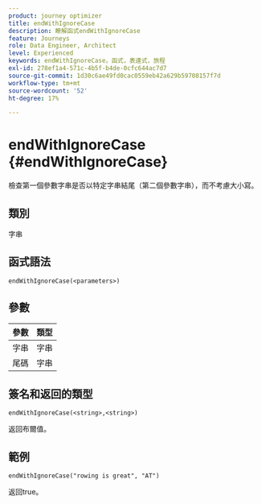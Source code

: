 ```yaml
---
product: journey optimizer
title: endWithIgnoreCase
description: 瞭解函式endWithIgnoreCase
feature: Journeys
role: Data Engineer, Architect
level: Experienced
keywords: endWithIgnoreCase，函式，表達式，旅程
exl-id: 278ef1a4-571c-4b5f-b4de-0cfc644ac7d7
source-git-commit: 1d30c6ae49fd0cac0559eb42a629b59708157f7d
workflow-type: tm+mt
source-wordcount: '52'
ht-degree: 17%

---
```


# endWithIgnoreCase {#endWithIgnoreCase}

檢查第一個參數字串是否以特定字串結尾（第二個參數字串），而不考慮大小寫。

## 類別

字串

## 函式語法

`endWithIgnoreCase(<parameters>)`

## 參數

| 參數 | 類型 |
|-----------|------------------|
| 字串 | 字串 |
| 尾碼 | 字串 |

## 簽名和返回的類型

`endWithIgnoreCase(<string>,<string>)`

返回布爾值。

## 範例

`endWithIgnoreCase("rowing is great", "AT")`

返回true。
